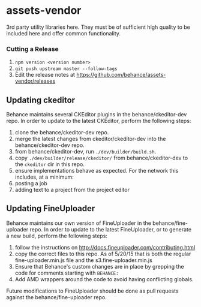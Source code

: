 # assets-vendor

3rd party utility libraries here. They must be of sufficient high quality to be included here and offer common functionality.

### Cutting a Release

1. `npm version <version number>`
1. `git push upstream master --follow-tags`
1. Edit the release notes at https://github.com/behance/assets-vendor/releases

## Updating ckeditor

Behance maintains several CKEditor plugins in the behance/ckeditor-dev repo. In order to update to the latest CKEditor, perform the following steps:

1. clone the behance/ckeditor-dev repo.
1. merge the latest changes from ckeditor/ckeditor-dev into the behance/ckeditor-dev repo.
1. from behance/ckeditor-dev, run `./dev/builder/build.sh`.
1. copy `./dev/builder/release/ckeditor/` from behance/ckeditor-dev to the `ckeditor` dir in this repo.
1. ensure implementations behave as expected. For the network this includes, at a minimum:
  1. posting a job
  1. adding text to a project from the project editor

## Updating FineUploader

Behance maintains our own version of FineUploader in the behance/fine-uploader repo. In order to update to the latest FineUploader, or to generate a new build, perform the following steps:

1. follow the instructions on http://docs.fineuploader.com/contributing.html
1. copy the correct files to this repo. As of 5/20/15 that is both the regular fine-uploader.min.js file and the s3.fine-uploader.min.js
1. Ensure that Behance's custom changes are in place by grepping the code for comments starting with `BEHANCE:`
1. Add AMD wrappers around the code to avoid having conflicting globals.

Future modifications to FineUploader should be done as pull requests against the behance/fine-uploader repo.
